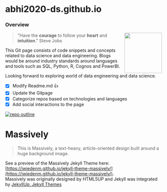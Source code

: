 # abhi2020-ds.github.io
### Overview
 <div style="float: right">
 <img src="https://media.giphy.com/media/twQN0OB84MFP2/giphy.gif" height="130px" width="120px" style="float:right" align="right"/>
  </div>
  
 > "Have the **courage** to follow your **heart** and **intuition**." Steve Jobs
  
  This Git page consists of code snippets and concepts related to data science and data engineering. Blogs would be around industry standards around languages and tools such as SQL, Python, R, Cognos and PowerBI.

Looking forward to exploring world of data engineering and data science.  

- [x] Modify Readme.md :+1:
- [x] Update the Gitpage
- [x] Categorize repos based on technologies and languages
- [x] Add social interactions to the page

[<img src="https://img.shields.io/badge/Massively%20Integration-Complete-green.svg?style=for-the-badge" alt="repo outline">](#massively)  

# Massively
> This is Massively, a text-heavy, article-oriented design built around a huge background
image.

See a preview of the Massively Jekyll Theme here: [https://iwiedenm.github.io/jekyll-theme-massively/](https://iwiedenm.github.io/jekyll-theme-massively/). <br>
Massively was originally designed by HTML5UP and Jekyll was integrated by [JekyllUp: Jekyll Themes](https://jekyllup.com)
